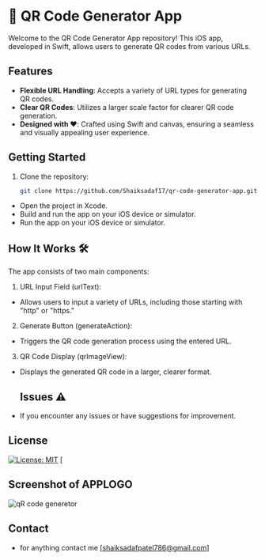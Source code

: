 # 🚀 QR Code Generator App

Welcome to the QR Code Generator App repository! This iOS app, developed in Swift, allows users to generate QR codes from various URLs.

## Features

- **Flexible URL Handling**: Accepts a variety of URL types for generating QR codes.
- **Clear QR Codes**: Utilizes a larger scale factor for clearer QR code generation.
- **Designed with ❤️**: Crafted using Swift and canvas, ensuring a seamless and visually appealing user experience.

## Getting Started

1. Clone the repository:

   ```bash
   git clone https://github.com/Shaiksadaf17/qr-code-generator-app.git
-  Open the project in Xcode.
- Build and run the app on your iOS device or simulator.
- Run the app on your iOS device or simulator.

## How It Works 🛠️

The app consists of two main components:

1. URL Input Field (urlText):
- Allows users to input a variety of URLs, including those starting with "http" or "https."
2. Generate Button (generateAction):
- Triggers the QR code generation process using the entered URL.
3. QR Code Display (qrImageView):
-  Displays the generated QR code in a larger, clearer format.


   ## Issues ⚠️

- If you encounter any issues or have suggestions for improvement.


## License 
[![License: MIT](https://img.shields.io/badge/License-MIT-yellow.svg)](https://opensource.org/licenses/MIT)
[



  ## Screenshot of APPLOGO
  ![qR code generetor](https://github.com/Shaiksadaf17/Qrcode-Generator1734/assets/121873557/59979497-37b2-426f-9dfd-71369b74d2d6)

  ## Contact
  - for anything contact me [shaiksadafpatel786@gmail.com]



  

